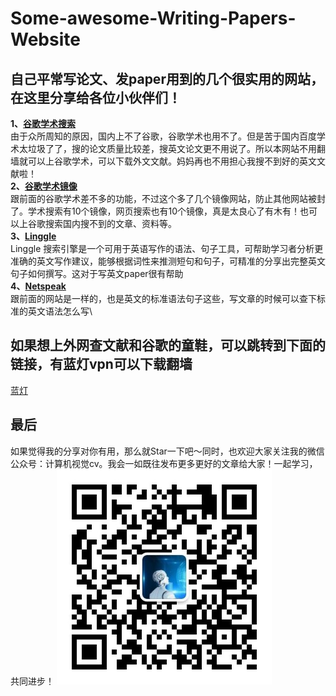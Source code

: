 # Some-awesome-Writing-Papers-Website
## 自己平常写论文、发paper用到的几个很实用的网站，在这里分享给各位小伙伴们！
**1、[谷歌学术搜索](https://scholar.glgoo.org/?utm_source=wechat_session&utm_medium=social&utm_oi=675276281281646592&from=singlemessage)**\
由于众所周知的原因，国内上不了谷歌，谷歌学术也用不了。但是苦于国内百度学术太垃圾了了，搜的论文质量比较差，搜英文论文更不用说了。所以本网站不用翻墙就可以上谷歌学术，可以下载外文文献。妈妈再也不用担心我搜不到好的英文文献啦！\
**2、[谷歌学术镜像](http://ac.scmor.com/?utm_source=wechat_session&utm_medium=social&utm_oi=675276281281646592&from=singlemessage)**\
跟前面的谷歌学术差不多的功能，不过这个多了几个镜像网站，防止其他网站被封了。学术搜索有10个镜像，网页搜索也有10个镜像，真是太良心了有木有！也可以上谷歌搜索国内搜不到的文章、资料等。\
**3、[Linggle](https://linggle.com)**\
Linggle 搜索引擎是一个可用于英语写作的语法、句子工具，可帮助学习者分析更准确的英文写作建议，能够根据词性来推测短句和句子，可精准的分享出完整英文句子如何撰写。这对于写英文paper很有帮助\
**4、[Netspeak](https://netspeak.org)**\
跟前面的网站是一样的，也是英文的标准语法句子这些，写文章的时候可以查下标准的英文语法怎么写\

## 如果想上外网查文献和谷歌的童鞋，可以跳转到下面的链接，有蓝灯vpn可以下载翻墙
[蓝灯](https://github.com/xwr96/lantern)

## 最后
如果觉得我的分享对你有用，那么就Star一下吧～同时，也欢迎大家关注我的微信公众号：计算机视觉cv。我会一如既往发布更多更好的文章给大家！一起学习，共同进步！
![](https://github.com/xwr96/Beautiful-Writing-Papers-Website/blob/master/image/微信公众号.jpg)
